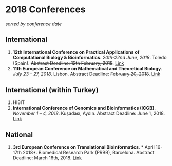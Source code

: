 # 2018 Conferences

*sorted by conference date*

## International

1. **12th International Conference on Practical Applications of Computational Biology & Bioinformatics**. *20th-22nd June, 2018*. Toledo (Spain). ~~Abstract Deadline: 12th February, 2018~~. [Link](www.pacbb.net)
2. **11th European Conference on Mathematical and Theoretical Biology**. *July 23 – 27, 2018*. Lisbon. Abstract Deadline: ~~February 20, 2018~~. [Link](http://www.ecmtb2018.org/)

## International (within Turkey)

1. HIBIT
2. **International Conference of Genomics and Bioinformatics (ICGB)**. *November 1 – 4, 2018*. Kuşadası, Aydın. Abstract Deadline: June 1, 2018. [Link](http://www.icgbcongress.com/)

## National
1. **3rd European Conference on Translational Bioinformatics**. * April 16-17th 2018*. Biomedical Research Park (PRBB), Barcelona. Abstract Deadline: March 16th, 2018. [Link](https://www.bsc.es/news/events/3rd-european-conference-translational-bioinformatics-biomedical-big-data-supporting-precision)

